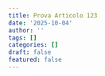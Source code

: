 ```yaml
---
title: Prova Articolo 123
date: '2025-10-04'
author: ''
tags: []
categories: []
draft: false
featured: false
---
```

